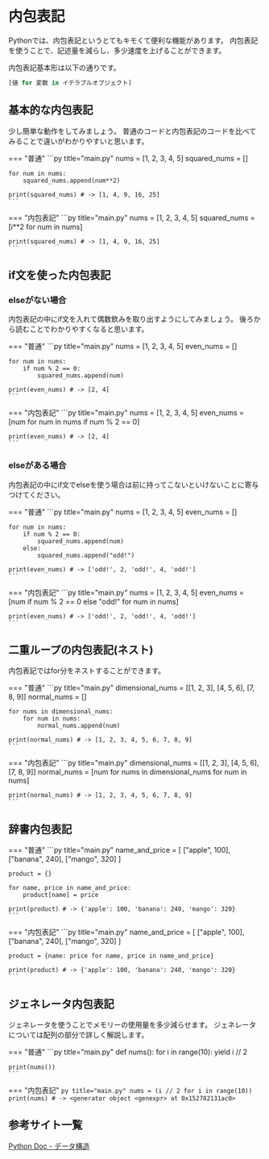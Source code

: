 # 内包表記

Pythonでは、内包表記というとてもキモくて便利な機能があります。
内包表記を使うことで、記述量を減らし、多少速度を上げることができます。

内包表記基本形は以下の通りです。

```py title="内包表記基本形"
[値 for 変数 in イテラブルオブジェクト]
```

## 基本的な内包表記

少し簡単な動作をしてみましょう。
普通のコードと内包表記のコードを比べてみることで違いがわかりやすいと思います。

=== "普通"
    ```py title="main.py"
    nums = [1, 2, 3, 4, 5]
    squared_nums = []

    for num in nums:
        squared_nums.append(num**2)

    print(squared_nums) # -> [1, 4, 9, 16, 25]
    ```

=== "内包表記"
    ```py title="main.py"
    nums = [1, 2, 3, 4, 5]
    squared_nums = [i**2 for num in nums]

    print(squared_nums) # -> [1, 4, 9, 16, 25]
    ```

## if文を使った内包表記

### elseがない場合

内包表記の中にif文を入れて偶数飲みを取り出すようにしてみましょう。
後ろから読むことでわかりやすくなると思います。

=== "普通"
    ```py title="main.py"
    nums = [1, 2, 3, 4, 5]
    even_nums = []

    for num in nums:
        if num % 2 == 0:
            squared_nums.append(num)

    print(even_nums) # -> [2, 4]
    ```

=== "内包表記"
    ```py title="main.py"
    nums = [1, 2, 3, 4, 5]
    even_nums = [num for num in nums if num % 2 == 0]

    print(even_nums) # -> [2, 4]
    ```

### elseがある場合

内包表記の中にif文でelseを使う場合は前に持ってこないといけないことに寄与つけてください。

=== "普通"
    ```py title="main.py"
    nums = [1, 2, 3, 4, 5]
    even_nums = []

    for num in nums:
        if num % 2 == 0:
            squared_nums.append(num)
        else:
            squared_nums.append("odd!")

    print(even_nums) # -> ['odd!', 2, 'odd!', 4, 'odd!']
    ```

=== "内包表記"
    ```py title="main.py"
    nums = [1, 2, 3, 4, 5]
    even_nums = [num if num % 2 == 0 else "odd!" for num in nums]

    print(even_nums) # -> ['odd!', 2, 'odd!', 4, 'odd!']
    ```

## 二重ループの内包表記(ネスト)

内包表記ではfor分をネストすることができます。

=== "普通"
    ```py title="main.py"
    dimensional_nums = [[1, 2, 3], [4, 5, 6], [7, 8, 9]]
    normal_nums = []

    for nums in dimensional_nums:
        for num in nums:
            normal_nums.append(num)

    print(normal_nums) # -> [1, 2, 3, 4, 5, 6, 7, 8, 9]
    ```

=== "内包表記"
    ```py title="main.py"
    dimensional_nums = [[1, 2, 3], [4, 5, 6], [7, 8, 9]]
    normal_nums = [num for nums in dimensional_nums for num in nums]

    print(normal_nums) # -> [1, 2, 3, 4, 5, 6, 7, 8, 9]
    ```

## 辞書内包表記

=== "普通"
    ```py title="main.py"
    name_and_price = [
        ["apple",  100],
        ["banana", 240],
        ["mango",  320]
    ]

    product = {}

    for name, price in name_and_price:
        product[name] = price

    print(product) # -> {'apple': 100, 'banana': 240, 'mango': 320}
    ```

=== "内包表記"
    ```py title="main.py"
    name_and_price = [
        ["apple",  100],
        ["banana", 240],
        ["mango",  320]
    ]

    product = {name: price for name, price in name_and_price}

    print(product) # -> {'apple': 100, 'banana': 240, 'mango': 320}
    ```

## ジェネレータ内包表記

ジェネレータを使うことでメモリーの使用量を多少減らせます。
ジェネレータについては配列の部分で詳しく解説します。

=== "普通"
    ```py title="main.py"
    def nums():
        for i in range(10):
            yield i // 2

    print(nums())
    ```

=== "内包表記"
    ```py title="main.py"
    nums = (i // 2 for i in range(10))
    print(nums) # -> <generator object <genexpr> at 0x152782131ac0>
    ```

## 参考サイト一覧
[Python Doc - データ構造](https://docs.python.org/ja/3/tutorial/datastructures.html)
